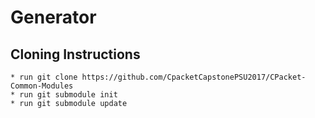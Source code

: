 # Generator

## Cloning Instructions

    * run git clone https://github.com/CpacketCapstonePSU2017/CPacket-Common-Modules
    * run git submodule init
    * run git submodule update
